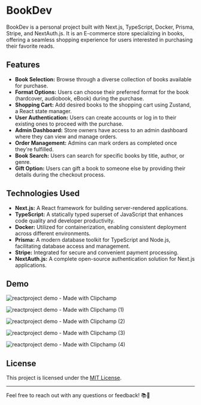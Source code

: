 # BookDev

BookDev is a personal project built with Next.js, TypeScript, Docker, Prisma, Stripe, and NextAuth.js. It is an E-commerce store specializing in books, offering a seamless shopping experience for users interested in purchasing their favorite reads.

## Features

- **Book Selection:** Browse through a diverse collection of books available for purchase.
- **Format Options:** Users can choose their preferred format for the book (hardcover, audiobook, eBook) during the purchase.
- **Shopping Cart:** Add desired books to the shopping cart using Zustand, a React state manager.
- **User Authentication:** Users can create accounts or log in to their existing ones to proceed with the purchase.
- **Admin Dashboard:** Store owners have access to an admin dashboard where they can view and manage orders.
- **Order Management:** Admins can mark orders as completed once they're fulfilled.
- **Book Search:** Users can search for specific books by title, author, or genre.
- **Gift Option:** Users can gift a book to someone else by providing their details during the checkout process.

## Technologies Used

- **Next.js:** A React framework for building server-rendered applications.
- **TypeScript:** A statically typed superset of JavaScript that enhances code quality and developer productivity.
- **Docker:** Utilized for containerization, enabling consistent deployment across different environments.
- **Prisma:** A modern database toolkit for TypeScript and Node.js, facilitating database access and management.
- **Stripe:** Integrated for secure and convenient payment processing.
- **NextAuth.js:** A complete open-source authentication solution for Next.js applications.

## Demo

![reactproject demo - Made with Clipchamp](https://github.com/denimozh/bookdev/assets/115919942/bb8131d9-63b4-4873-ac91-801b084ba643)

![reactproject demo - Made with Clipchamp (1)](https://github.com/denimozh/bookdev/assets/115919942/bbac5bcd-4299-4a03-8fed-71d16008dd20)

![reactproject demo - Made with Clipchamp (2)](https://github.com/denimozh/bookdev/assets/115919942/8d4bb780-292a-4ddd-a680-4bb401ac9418)

![reactproject demo - Made with Clipchamp (3)](https://github.com/denimozh/bookdev/assets/115919942/9c48c145-8332-4190-ac10-b4043f659a08)

![reactproject demo - Made with Clipchamp (4)](https://github.com/denimozh/bookdev/assets/115919942/391272ad-7a49-4c0d-a650-70e335a449bf)

## License

This project is licensed under the [MIT License](LICENSE).

---

Feel free to reach out with any questions or feedback! 📚🛒
